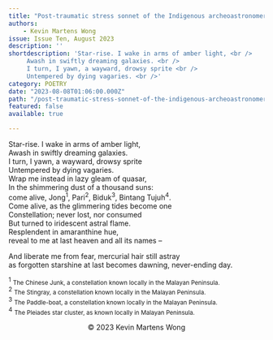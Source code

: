 ```yaml
---
title: "Post-traumatic stress sonnet of the Indigenous archeoastronomer"
authors:
    - Kevin Martens Wong
issue: Issue Ten, August 2023
description: ''
shortdescription: 'Star-rise. I wake in arms of amber light, <br />
     Awash in swiftly dreaming galaxies. <br />
     I turn, I yawn, a wayward, drowsy sprite <br />
     Untempered by dying vagaries. <br />'
category: POETRY
date: "2023-08-08T01:06:00.000Z"
path: "/post-traumatic-stress-sonnet-of-the-indigenous-archeoastronomer"
featured: false
available: true

---
```


Star-rise. I wake in arms of amber light, <br />
Awash in swiftly dreaming galaxies. <br />
I turn, I yawn, a wayward, drowsy sprite <br />
Untempered by dying vagaries. <br />
Wrap me instead in lazy gleam of quasar, <br />
In the shimmering dust of a thousand suns: <br />
come alive, Jong<sup>1</sup>, Pari<sup>2</sup>, Biduk<sup>3</sup>, Bintang Tujuh<sup>4</sup>. <br />
Come alive, as the glimmering tides become one <br />
Constellation; never lost, nor consumed <br />
But turned to iridescent astral flame. <br />
Resplendent in amaranthine hue, <br />
reveal to me at last heaven and all its names –  <br />

And liberate me from fear, mercurial hair still astray <br />
as forgotten starshine at last becomes dawning, never-ending day. <br />


<sup>1</sup> <small>The Chinese Junk, a constellation known locally in the Malayan Peninsula. </small> <br />
<sup>2</sup> <small>The Stingray, a constellation known locally in the Malayan Peninsula. </small> <br />
<sup>3</sup> <small>The Paddle-boat, a constellation known locally in the Malayan Peninsula. </small> <br />
<sup>4</sup> <small>The Pleiades star cluster, as known locally in Malayan Peninsula. </small> <br />


<p style="text-align: center;"> © 2023 Kevin Martens Wong</p>